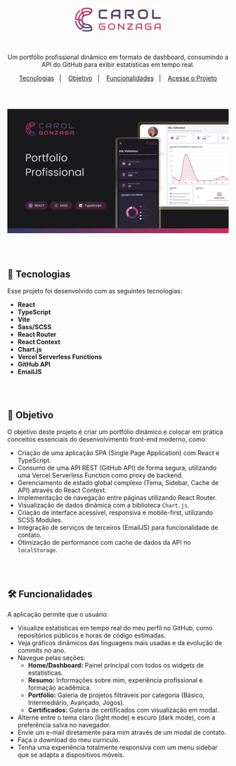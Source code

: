 <p align="center">
  <img src="https://raw.githubusercontent.com/CarolGonzaga/dev-carolgonzaga/d714c675cd01ad1f4594bd862e16c62d47017857/.github/logo-carol-gonzaga.svg" alt="Minha Logo" width="200"/>
</p>

</br>

<p align="center">Um portfólio profissional dinâmico em formato de dashboard, consumindo a API do GitHub para exibir estatísticas em tempo real.</p>

<p align="center">
  <a href="#-tecnologias">Tecnologias</a>&nbsp;&nbsp;&nbsp;|&nbsp;&nbsp;&nbsp;
  <a href="#-objetivo">Objetivo</a>&nbsp;&nbsp;&nbsp;|&nbsp;&nbsp;&nbsp;
  <a href="#️-funcionalidades">Funcionalidades</a>&nbsp;&nbsp;&nbsp;|&nbsp;&nbsp;&nbsp;
  <a href="https://www.carolgonzaga.online/" target="_blank">Acesse o Projeto</a>
</p>

</br>
</br>

<p align="center">
  <img src="https://github.com/CarolGonzaga/dev-carolgonzaga/blob/react-version/.github/preview.jpg?raw=true" alt="Preview do Projeto de Portfólio" width="600"/>
</p>

</br>
</br>

## 🚀 Tecnologias

Esse projeto foi desenvolvido com as seguintes tecnologias:

-   **React**
-   **TypeScript**
-   **Vite**
-   **Sass/SCSS**
-   **React Router**
-   **React Context**
-   **Chart.js**
-   **Vercel Serverless Functions**
-   **GitHub API**
-   **EmailJS**

</br>
</br>

## 🎯 Objetivo

O objetivo deste projeto é criar um portfólio dinâmico e colocar em prática conceitos essenciais do desenvolvimento front-end moderno, como:

-   Criação de uma aplicação SPA (Single Page Application) com React e TypeScript.
-   Consumo de uma API REST (GitHub API) de forma segura, utilizando uma Vercel Serverless Function como proxy de backend.
-   Gerenciamento de estado global complexo (Tema, Sidebar, Cache de API) através do React Context.
-   Implementação de navegação entre páginas utilizando React Router.
-   Visualização de dados dinâmica com a biblioteca `Chart.js`.
-   Criação de interface acessível, responsiva e mobile-first, utilizando SCSS Modules.
-   Integração de serviços de terceiros (EmailJS) para funcionalidade de contato.
-   Otimização de performance com cache de dados da API no `localStorage`.

</br>
</br>

## 🛠️ Funcionalidades

A aplicação permite que o usuário:

-   Visualize estatísticas em tempo real do meu perfil no GitHub, como repositórios públicos e horas de código estimadas.
-   Veja gráficos dinâmicos das linguagens mais usadas e da evolução de commits no ano.
-   Navegue pelas seções:
    -   **Home/Dashboard:** Painel principal com todos os widgets de estatísticas.
    -   **Resumo:** Informações sobre mim, experiência profissional e formação acadêmica.
    -   **Portfólio:** Galeria de projetos filtráveis por categoria (Básico, Intermediário, Avançado, Jogos).
    -   **Certificados:** Galeria de certificados com visualização em modal.
-   Alterne entre o tema claro (light mode) e escuro (dark mode), com a preferência salva no navegador.
-   Envie um e-mail diretamente para mim através de um modal de contato.
-   Faça o download do meu currículo.
-   Tenha uma experiência totalmente responsiva com um menu sidebar que se adapta a dispositivos móveis.
